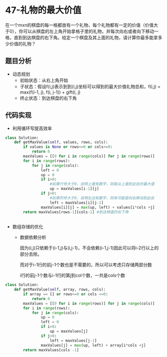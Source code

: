 # 47-礼物的最大价值

在一个mxn的棋盘的每一格都放有一个礼物，每个礼物都有一定的价值（价值大于0），你可以从棋盘的左上角开始拿格子里的礼物，并每次向右或者向下移动一格，直到到达棋盘的右下角。给定一个棋盘及其上面的礼物，请计算你最多能拿多少价值的礼物？

## 题目分析

- 动态规划
  - 初始状态：从右上角开始
  - 子状态：假设f(i,j)表示到到(i,j)坐标可以得到的最大价值礼物总和，f(i,j) = max(f(i-1, j), f(i, j-1)) + gift(i, j)
  - 终止状态：到达棋盘的右下角

## 代码实现

- 利用循环写提高效率

```python
class Solution:
    def getMaxValue(self, values, rows, cols):
        if values is None or rows<=0 or cols<=0:
            return 0
        maxValues = [[0 for i in range(cols)] for j in range(rows)]
        for i in range(rows):
            for j in range(cols):
                left = 0
                up = 0
                if i>0:
                    #如果行号大于0，说明上面有数字，则取从上面到此处的最大值
                    up = maxValues[i-1][j]
                if j>0:
                    #如果列号大于0，说明左边有数字，则有可能是向右移动到此处
                    left = maxValues[i][j-1]
                maxValues[i][j] = max(up, left) + values[i*cols +j]
        return maxValues[rows-1][cols-1] #到达棋盘的右下角
                    
```

- 数组存储的优化

  - 数据依赖分析

    因为(i,j)只依赖于(i-1,j)与(i,j-1)，不会依赖(i-1,j-1)因此可以将i-2行以上的部分去除。

    而对于i-1行的前j-1个数也是不需要的，所以可以考虑只存储两部分数

    i行的前j-1个数与i-1行的第j到col个数，一共是cols个数

```python
class Solution:
    def getMaxValue(self, array, rows, cols):
        if array == [] or rows<=0 or cols <=0:
            return 0
        maxValues = [[0 for i in range(rows)] for j in range(cols)]
        for i in range(rows):
            for j in range(cols):
                up = 0
                left = 0
                if i>0:
                    up = maxValues[j]
                if j>0:
                    left = maxValues[j-1]
                maxValues[j] = max(up, left) + array[i*cols +j]
        return maxValues[cols -1]
                
```


